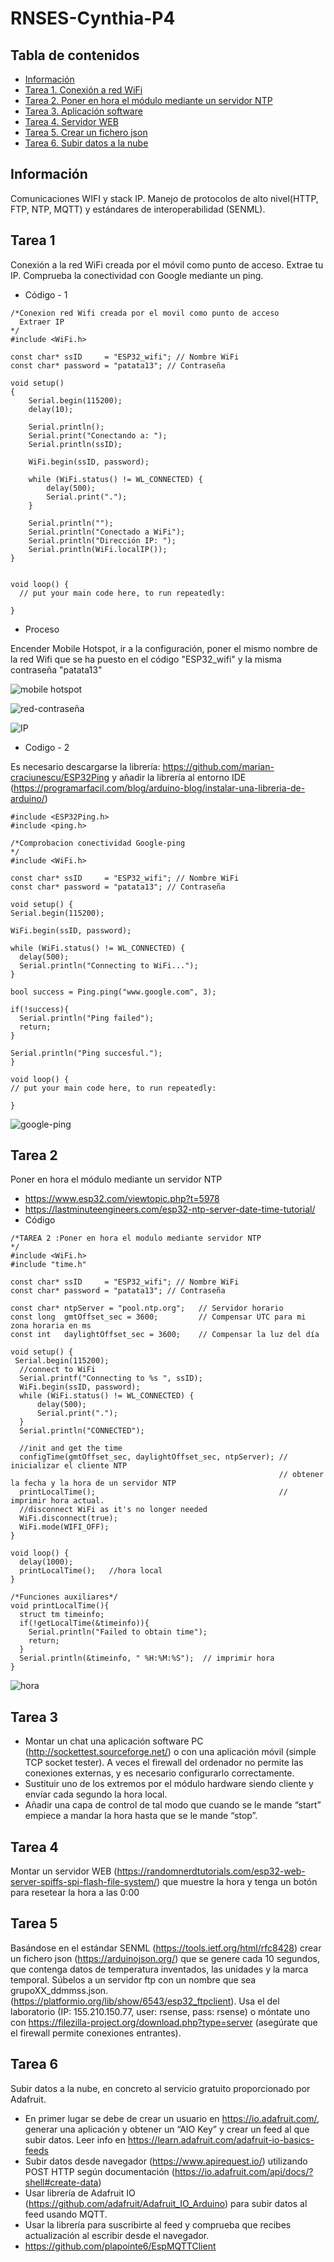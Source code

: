 # RNSES-Cynthia-P4
## Tabla de contenidos 
* [Información](#Información)
* [Tarea 1. Conexión a red WiFi](#Tarea1)
* [Tarea 2. Poner en hora el módulo mediante un servidor NTP](#setup)
* [Tarea 3. Aplicación software](#set)
* [Tarea 4. Servidor WEB](#sp)
* [Tarea 5. Crear un fichero json](#sp4)
* [Tarea 6. Subir datos a la nube](#sp5)

## Información
Comunicaciones WIFI y stack IP. Manejo de protocolos de alto nivel(HTTP, FTP, NTP, MQTT) y estándares de interoperabilidad (SENML).

## Tarea 1
Conexión a la red WiFi creada por el móvil como punto de acceso. Extrae tu IP. Comprueba la conectividad con Google mediante un ping.
* Código - 1
```
/*Conexion red Wifi creada por el movil como punto de acceso
  Extraer IP
*/
#include <WiFi.h>

const char* ssID     = "ESP32_wifi"; // Nombre WiFi
const char* password = "patata13"; // Contraseña 

void setup()
{
    Serial.begin(115200);
    delay(10);

    Serial.println();
    Serial.print("Conectando a: ");
    Serial.println(ssID);

    WiFi.begin(ssID, password);

    while (WiFi.status() != WL_CONNECTED) {
        delay(500);
        Serial.print(".");
    }

    Serial.println("");
    Serial.println("Conectado a WiFi");
    Serial.println("Dirección IP: ");
    Serial.println(WiFi.localIP());
}


void loop() {
  // put your main code here, to run repeatedly:

}
```
* Proceso

Encender Mobile Hotspot, ir a la configuración, poner el mismo nombre de la red Wifi que se ha puesto en el código "ESP32_wifi"  y la misma contraseña "patata13"

![mobile hotspot](https://github.com/Cynthia-696529/Imagenes/blob/6ea7d953868d23abd81e8e88ee98747437c5280e/mobileHotspot.jpeg)

![red-contraseña](https://github.com/Cynthia-696529/Imagenes/blob/6ea7d953868d23abd81e8e88ee98747437c5280e/esp32_wifi.jpeg)

![IP](https://github.com/Cynthia-696529/Imagenes/blob/4f14861baf29ce4eee8301509c123de7ff6c5865/Captura%20de%20pantalla%202022-08-25%20a%20las%2011.51.58.png)

*  Codigo - 2

  Es necesario descargarse la librería: https://github.com/marian-craciunescu/ESP32Ping y añadir la librería al entorno IDE         (https://programarfacil.com/blog/arduino-blog/instalar-una-libreria-de-arduino/)

  ```
#include <ESP32Ping.h>
#include <ping.h>

/*Comprobacion conectividad Google-ping
*/
#include <WiFi.h>

const char* ssID     = "ESP32_wifi"; // Nombre WiFi
const char* password = "patata13"; // Contraseña 

void setup() {
  Serial.begin(115200);
 
  WiFi.begin(ssID, password);
   
  while (WiFi.status() != WL_CONNECTED) {
    delay(500);
    Serial.println("Connecting to WiFi...");
  }
 
  bool success = Ping.ping("www.google.com", 3);
 
  if(!success){
    Serial.println("Ping failed");
    return;
  }
 
  Serial.println("Ping succesful."); 
}
 
void loop() {
  // put your main code here, to run repeatedly:

}
  ```
 
![google-ping](https://github.com/Cynthia-696529/Imagenes/blob/46271ab1ab0b79d1a8319dcc5c5b4412e0c2f572/google-ping.png)

## Tarea 2
Poner en hora el módulo mediante un servidor NTP
* https://www.esp32.com/viewtopic.php?t=5978
* https://lastminuteengineers.com/esp32-ntp-server-date-time-tutorial/
* Código
```
/*TAREA 2 :Poner en hora el modulo mediante servidor NTP
*/
#include <WiFi.h>
#include "time.h"

const char* ssID     = "ESP32_wifi"; // Nombre WiFi
const char* password = "patata13"; // Contraseña 

const char* ntpServer = "pool.ntp.org";   // Servidor horario
const long  gmtOffset_sec = 3600;         // Compensar UTC para mi zona horaria en ms
const int   daylightOffset_sec = 3600;    // Compensar la luz del día 

void setup() {
 Serial.begin(115200);
  //connect to WiFi
  Serial.printf("Connecting to %s ", ssID);
  WiFi.begin(ssID, password);
  while (WiFi.status() != WL_CONNECTED) {
      delay(500);
      Serial.print(".");
  }
  Serial.println("CONNECTED");
  
  //init and get the time
  configTime(gmtOffset_sec, daylightOffset_sec, ntpServer); // inicializar el cliente NTP 
                                                            // obtener la fecha y la hora de un servidor NTP
  printLocalTime();                                         // imprimir hora actual.
  //disconnect WiFi as it's no longer needed
  WiFi.disconnect(true);
  WiFi.mode(WIFI_OFF);
}

void loop() {
  delay(1000);
  printLocalTime();   //hora local
}

/*Funciones auxiliares*/
void printLocalTime(){
  struct tm timeinfo;
  if(!getLocalTime(&timeinfo)){
    Serial.println("Failed to obtain time");
    return;
  }
  Serial.println(&timeinfo, " %H:%M:%S");  // imprimir hora  
}  
```
![hora](https://github.com/Cynthia-696529/Imagenes/blob/11d776754df9ee966c83f65dd62f13ceec31786b/hora.png)


 ## Tarea 3
* Montar un chat una aplicación software PC (http://sockettest.sourceforge.net/) o con una aplicación móvil (simple TCP socket tester). A veces el firewall del ordenador no permite las conexiones externas, y es necesario configurarlo correctamente.
* Sustituir uno de los extremos por el módulo hardware siendo cliente y envíar cada segundo la hora local.
* Añadir una capa de control de tal modo que cuando se le mande “start” empiece a mandar la hora hasta que se le mande “stop”.
## Tarea 4 
Montar un servidor WEB (https://randomnerdtutorials.com/esp32-web-server-spiffs-spi-flash-file-system/) que muestre la hora y tenga un botón para resetear la hora a las 0:00
## Tarea 5
Basándose en el estándar SENML (https://tools.ietf.org/html/rfc8428) crear un fichero json (https://arduinojson.org/) que se genere cada 10 segundos, que contenga datos de temperatura inventados, las unidades y la marca temporal. Súbelos a un servidor ftp con un nombre que sea grupoXX_ddmmss.json. (https://platformio.org/lib/show/6543/esp32_ftpclient). Usa el del laboratorio (IP: 155.210.150.77, user: rsense, pass: rsense) o móntate uno con https://filezilla-project.org/download.php?type=server (asegúrate que el firewall permite conexiones entrantes).

## Tarea 6
Subir datos a la nube, en concreto al servicio gratuito proporcionado por Adafruit.
* En primer lugar se debe de crear un usuario en https://io.adafruit.com/, generar una aplicación y obtener un “AIO Key” y crear un feed al que subir datos. Leer info en https://learn.adafruit.com/adafruit-io-basics-feeds
* Subir datos desde navegador (https://www.apirequest.io/) utilizando POST HTTP según documentación (https://io.adafruit.com/api/docs/?shell#create-data)
* Usar librería de Adafruit IO (https://github.com/adafruit/Adafruit_IO_Arduino) para subir datos al feed usando MQTT.
* Usar la librería para suscribirte al feed y comprueba que recibes actualización al escribir desde el navegador.
* https://github.com/plapointe6/EspMQTTClient
